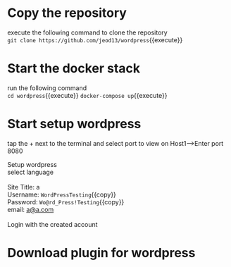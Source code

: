 # Copy the repository 
execute the following command to clone the repository<br />
`git clone https://github.com/jeod13/wordpress`{{execute}}

# Start the docker stack
run the following command<br />
`cd wordpress`{{execute}}
`docker-compose up`{{execute}}

# Start setup wordpress
tap the + next to the terminal and select port to view on Host1-->Enter port 8080

Setup wordpress<br />
	select language<br /><br />
	Site Title: a<br />
	Username: `WordPressTesting`{{copy}}<br />
	Password: `Wo@rd_Press!Testing`{{copy}}<br />
	email: a@a.com<br /><br />
	Login with the created account
	
# Download plugin for wordpress
